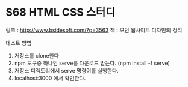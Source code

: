 # S68 HTML CSS 스터디
링크 : http://www.bsidesoft.com/?p=3563
책 : 모던 웹사이트 디자인의 정석

테스트 방법
1. 저장소를 clone한다
2. npm 도구중 하나인 serve를 다운로드 받는다. (npm install -f serve)
3. 저장소 디렉토리에서 serve 명령어를 실행한다.
4. localhost:3000 에서 확인한다.
